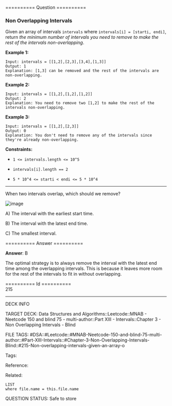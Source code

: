 ========== Question ==========  

### Non Overlapping Intervals

Given an array of intervals `intervals` where `intervals[i] = [starti, endi]`, return _the minimum number of intervals you need to remove to make the rest of the intervals non-overlapping_.

**Example 1:**

```
Input: intervals = [[1,2],[2,3],[3,4],[1,3]]
Output: 1
Explanation: [1,3] can be removed and the rest of the intervals are non-overlapping.
```

**Example 2:**

```
Input: intervals = [[1,2],[1,2],[1,2]]
Output: 2
Explanation: You need to remove two [1,2] to make the rest of the intervals non-overlapping.
```

**Example 3:**

```
Input: intervals = [[1,2],[2,3]]
Output: 0
Explanation: You don't need to remove any of the intervals since they're already non-overlapping.
```

**Constraints:**

-   `1 <= intervals.length <= 10^5`

-   `intervals[i].length == 2`

-   `5 * 10^4 <= starti < endi <= 5 * 10^4`

---

When two intervals overlap, which should we remove?

![image](https://imagedelivery.net/CLfkmk9Wzy8_9HRyug4EVA/daf9f6f4-c822-43cd-6d08-63db0a4a4b00/public)

A) The interval with the earliest start time.

B) The interval with the latest end time.

C) The smallest interval.  

========== Answer ==========  

**Answer**: B

The optimal strategy is to always remove the interval with the latest end time among the overlapping intervals. This is because it leaves more room for the rest of the intervals to fit in without overlapping.

========== Id ==========  
215

---

DECK INFO

TARGET DECK: Data Structures and Algorithms::Leetcode::MNAB - Neetcode 150 and blind 75 - multi-author::Part XIII - Intervals::Chapter 3 - Non Overlapping Intervals - Blind

FILE TAGS: #DSA::#Leetcode::#MNAB-Neetcode-150-and-blind-75-multi-author::#Part-XIII-Intervals::#Chapter-3-Non-Overlapping-Intervals-Blind::#215-Non-overlapping-intervals-given-an-array-o

Tags:

Reference:

Related:

```dataview
LIST
where file.name = this.file.name
```

QUESTION STATUS: Safe to store
